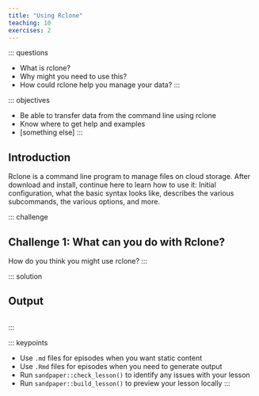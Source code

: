 ```yaml
---
title: "Using Rclone"
teaching: 10
exercises: 2
---
```


::: questions
-   What is rclone?
-   Why might you need to use this?
-   How could rclone help you manage your data?
:::

::: objectives
-   Be able to transfer data from the command line using rclone
-   Know where to get help and examples
-   [something else]
:::

## Introduction

Rclone is a command line program to manage files on cloud storage. After download and install, continue here to learn how to use it: Initial configuration, what the basic syntax looks like, describes the various subcommands, the various options, and more.

::: challenge
## Challenge 1: What can you do with Rclone?

How do you think you might use rclone?
:::

::: solution
## Output

``` output

```
:::

::: keypoints
-   Use `.md` files for episodes when you want static content
-   Use `.Rmd` files for episodes when you need to generate output
-   Run `sandpaper::check_lesson()` to identify any issues with your lesson
-   Run `sandpaper::build_lesson()` to preview your lesson locally
:::
